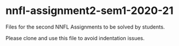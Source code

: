# nnfl-assignment2-sem1-2020-21
Files for the second NNFL Assignments to be solved by students.

Please clone and use this file to avoid indentation issues.
